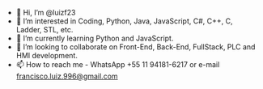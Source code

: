 - 👋 Hi, I’m @luizf23
- 👀 I’m interested in Coding, Python, Java, JavaScript, C#, C++, C, Ladder, STL, etc.
- 🌱 I’m currently learning Python and JavaScript.
- 💞️ I’m looking to collaborate on Front-End, Back-End, FullStack, PLC and HMI development.
- 📫 How to reach me - WhatsApp +55 11 94181-6217 or e-mail francisco.luiz.996@gmail.com

<!---
luizf23/luizf23 is a ✨ special ✨ repository because its `README.md` (this file) appears on your GitHub profile.
You can click the Preview link to take a look at your changes.
--->
